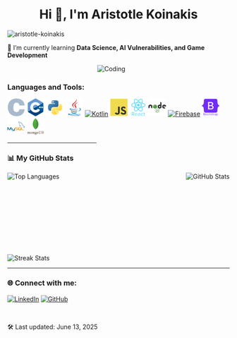 <h1 align="center">Hi 👋, I'm Aristotle Koinakis</h1>

<p align="left"> <img src="https://komarev.com/ghpvc/?username=aristotle-koinakis&label=Profile%20views&color=0e75b6&style=flat" alt="aristotle-koinakis"> </p>

<p>🌱 I’m currently learning <strong>Data Science, AI Vulnerabilities, and Game Development</strong></p>

<img align="right" alt="Coding" width="300" src="https://media1.giphy.com/media/v1.Y2lkPTc5MGI3NjExY2JnOXBoeTc0dTR0N2JqYjF3Z3JidGdrenhpeWZscmJudmpxZWx2ayZlcD12MV9pbnRlcm5hbF9naWZfYnlfaWQmY3Q9Zw/2zelCiUo5KJyN8MgMr/giphy.gif">

<br>

<h3 align="left">Languages and Tools:</h3>
<p align="left">
  <a href="https://www.cprogramming.com/" target="_blank"><img src="https://raw.githubusercontent.com/devicons/devicon/master/icons/c/c-original.svg" alt="C" width="40" height="40"></a>
  <a href="https://www.w3schools.com/cpp/" target="_blank"><img src="https://raw.githubusercontent.com/devicons/devicon/master/icons/cplusplus/cplusplus-original.svg" alt="C++" width="40" height="40"></a>
  <a href="https://www.python.org" target="_blank"><img src="https://raw.githubusercontent.com/devicons/devicon/master/icons/python/python-original.svg" alt="Python" width="40" height="40"></a>
  <a href="https://www.java.com" target="_blank"><img src="https://raw.githubusercontent.com/devicons/devicon/master/icons/java/java-original.svg" alt="Java" width="40" height="40"></a>
  <a href="https://kotlinlang.org/" target="_blank"><img src="https://www.vectorlogo.zone/logos/kotlinlang/kotlinlang-icon.svg" alt="Kotlin" width="40" height="40"></a>
  <a href="https://developer.mozilla.org/en-US/docs/Web/JavaScript" target="_blank"><img src="https://raw.githubusercontent.com/devicons/devicon/master/icons/javascript/javascript-original.svg" alt="JavaScript" width="40" height="40"></a>
  <a href="https://reactjs.org/" target="_blank"><img src="https://raw.githubusercontent.com/devicons/devicon/master/icons/react/react-original-wordmark.svg" alt="React" width="40" height="40"></a>
  <a href="https://nodejs.org" target="_blank"><img src="https://raw.githubusercontent.com/devicons/devicon/master/icons/nodejs/nodejs-original-wordmark.svg" alt="Node.js" width="40" height="40"></a>
  <a href="https://firebase.google.com/" target="_blank"><img src="https://www.vectorlogo.zone/logos/firebase/firebase-icon.svg" alt="Firebase" width="40" height="40"></a>
  <a href="https://getbootstrap.com" target="_blank"><img src="https://raw.githubusercontent.com/devicons/devicon/master/icons/bootstrap/bootstrap-plain-wordmark.svg" alt="Bootstrap" width="40" height="40"></a>
  <a href="https://www.mysql.com/" target="_blank"><img src="https://raw.githubusercontent.com/devicons/devicon/master/icons/mysql/mysql-original-wordmark.svg" alt="MySQL" width="40" height="40"></a>
  <a href="https://www.mongodb.com/" target="_blank"><img src="https://raw.githubusercontent.com/devicons/devicon/master/icons/mongodb/mongodb-original-wordmark.svg" alt="MongoDB" width="40" height="40"></a>
</p>

<hr width="40%">

<h3 align="left">📊 My GitHub Stats</h3>
<p>
  <img align="left" src="https://github-readme-stats.vercel.app/api/top-langs/?username=aristotle-koinakis&layout=compact&theme=dark" alt="Top Languages" />
  <img align="right" src="https://github-readme-stats.vercel.app/api?username=aristotle-koinakis&show_icons=true&theme=dark" alt="GitHub Stats" />
</p>

<br><br><br><br><br><br><br><br><br><br>

<p><img align="center" src="https://github-readme-streak-stats.herokuapp.com/?user=aristotle-koinakis&theme=dark" alt="Streak Stats"></p>

<hr>

<h3 align="left">🌐 Connect with me:</h3>
<p align="left">
  <a href="https://linkedin.com/in/aristotle-koinakis" target="blank"><img align="center" src="https://raw.githubusercontent.com/rahuldkjain/github-profile-readme-generator/master/src/images/icons/Social/linked-in-alt.svg" alt="LinkedIn" height="30" width="40"></a>
  <a href="https://github.com/aristotle-koinakis" target="blank"><img align="center" src="https://github.githubassets.com/images/modules/logos_page/GitHub-Mark.png" alt="GitHub" height="30" width="30"></a>
</p>

<br>
<p>🛠️ Last updated: June 13, 2025</p>
